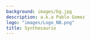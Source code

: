 ```yaml
---
background: images/bg.jpg
description: a.k.a Pablo Gomez
logo: "images/Logo_NB.png"
title: Synthesaurio
---
```

